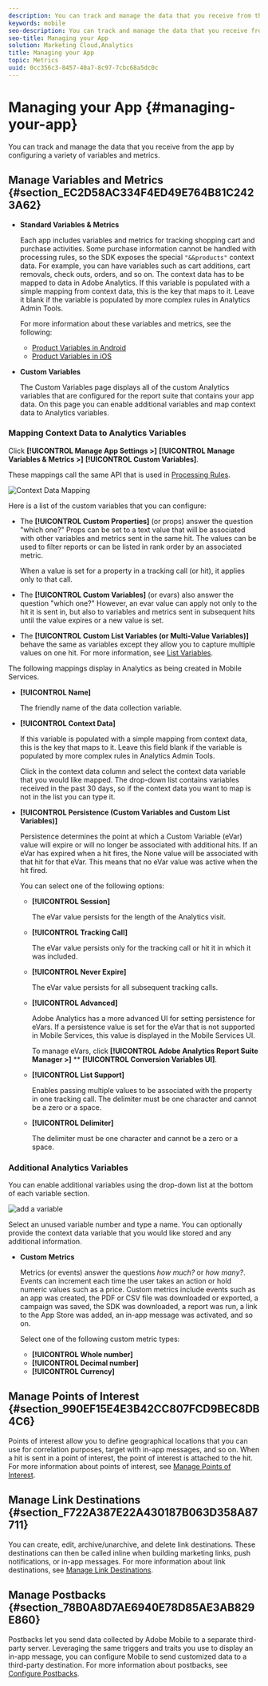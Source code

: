 ```yaml
---
description: You can track and manage the data that you receive from the app by configuring a variety of variables and metrics.
keywords: mobile
seo-description: You can track and manage the data that you receive from the app by configuring a variety of variables and metrics.
seo-title: Managing your App
solution: Marketing Cloud,Analytics
title: Managing your App
topic: Metrics
uuid: 0cc356c3-8457-40a7-8c97-7cbc68a5dc0c
---
```


# Managing your App {#managing-your-app}

You can track and manage the data that you receive from the app by configuring a variety of variables and metrics.

## Manage Variables and Metrics {#section_EC2D58AC334F4ED49E764B81C2423A62}

* **Standard Variables & Metrics**

  Each app includes variables and metrics for tracking shopping cart and purchase activities. Some purchase information cannot be handled with processing rules, so the SDK exposes the special `"&&products"` context data. For example, you can have variables such as cart additions, cart removals, check outs, orders, and so on. The context data has to be mapped to data in Adobe Analytics. If this variable is populated with a simple mapping from context data, this is the key that maps to it. Leave it blank if the variable is populated by more complex rules in Analytics Admin Tools.

  For more information about these variables and metrics, see the following:

  * [Product Variables in Android](/help/android/analytics-main/products/products.md)
  * [Product Variables in iOS](/help/ios/analytics-main/products/products.md)

* **Custom Variables**

  The Custom Variables page displays all of the custom Analytics variables that are configured for the report suite that contains your app data. On this page you can enable additional variables and map context data to Analytics variables.

### Mapping Context Data to Analytics Variables

Click **[!UICONTROL Manage App Settings >]** **[!UICONTROL Manage Variables & Metrics >]** **[!UICONTROL Custom Variables]**.

These mappings call the same API that is used in [Processing Rules](https://docs.adobe.com/content/help/en/analytics/admin/admin-tools/processing-rules/processing-rules.html).

  ![Context Data Mapping](assets/custom_data_content.png)

Here is a list of the custom variables that you can configure:

* The **[!UICONTROL Custom Properties]** (or props) answer the question "which one?" Props can be set to a text value that will be associated with other variables and metrics sent in the same hit. The values can be used to filter reports or can be listed in rank order by an associated metric.

    When a value is set for a property in a tracking call (or hit), it applies only to that call.

* The **[!UICONTROL Custom Variables]** (or evars) also answer the question "which one?" However, an evar value can apply not only to the hit it is sent in, but also to variables and metrics sent in subsequent hits until the value expires or a new value is set.
* The **[!UICONTROL Custom List Variables (or Multi-Value Variables)]** behave the same as variables except they allow you to capture multiple values on one hit. For more information, see [List Variables](https://docs.adobe.com/content/help/en/analytics/implementation/javascript-implementation/variables-analytics-reporting/page-variables.html).

The following mappings display in Analytics as being created in Mobile Services.

* **[!UICONTROL Name]**

    The friendly name of the data collection variable.

* **[!UICONTROL Context Data]**

    If this variable is populated with a simple mapping from context data, this is the key that maps to it. Leave this field blank if the variable is populated by more complex rules in Analytics Admin Tools.

    Click in the context data column and select the context data variable that you would like mapped. The drop-down list contains variables received in the past 30 days, so if the context data you want to map is not in the list you can type it.

* **[!UICONTROL Persistence (Custom Variables and Custom List Variables)]**

  Persistence determines the point at which a Custom Variable (eVar) value will expire or will no longer be associated with additional hits. If an eVar has expired when a hit fires, the None value will be associated with that hit for that eVar. This means that no eVar value was active when the hit fired.

  You can select one of the following options:

  * **[!UICONTROL Session]**
  
    The eVar value persists for the length of the Analytics visit.
 
  * **[!UICONTROL Tracking Call]**

    The eVar value persists only for the tracking call or hit it in which it was included.

  * **[!UICONTROL Never Expire]**

    The eVar value persists for all subsequent tracking calls.
  * **[!UICONTROL Advanced]**

    Adobe Analytics has a more advanced UI for setting persistence for eVars. If a persistence value is set for the eVar that is not supported in Mobile Services, this value is displayed in the Mobile Services UI.

    To manage eVars, click **[!UICONTROL Adobe Analytics Report Suite Manager >]** ** **[!UICONTROL Conversion Variables UI]**.  

  * **[!UICONTROL List Support]**

    Enables passing multiple values to be associated with the property in one tracking call. The delimiter must be one character and cannot be a zero or a space.

  * **[!UICONTROL Delimiter]**

    The delimiter must be one character and cannot be a zero or a space.  

### Additional Analytics Variables

  You can enable additional variables using the drop-down list at the bottom of each variable section.

  ![add a variable](assets/add_variable.png)

  Select an unused variable number and type a name. You can optionally provide the context data variable that you would like stored and any additional information. 

* **Custom Metrics**

  Metrics (or events) answer the questions *how much?* or *how many?*. Events can increment each time the user takes an action or hold numeric values such as a price. Custom metrics include events such as an app was created, the PDF or CSV file was downloaded or exported, a campaign was saved, the SDK was downloaded, a report was run, a link to the App Store was added, an in-app message was activated, and so on.

  Select one of the following custom metric types:

  * **[!UICONTROL Whole number]**
  * **[!UICONTROL Decimal number]**
  * **[!UICONTROL Currency]**

## Manage Points of Interest {#section_990EF15E4E3B42CC807FCD9BEC8DB4C6}

Points of interest allow you to define geographical locations that you can use for correlation purposes, target with in-app messages, and so on. When a hit is sent in a point of interest, the point of interest is attached to the hit. For more information about points of interest, see [Manage Points of Interest](/help/using/location/t-manage-points.md).  

## Manage Link Destinations {#section_F722A387E22A430187B063D358A87711}

You can create, edit, archive/unarchive, and delete link destinations. These destinations can then be called inline when building marketing links, push notifications, or in-app messages. For more information about link destinations, see [Manage Link Destinations](/help/using/acquisition-main/c-manage-link-destinations/t-archive-unarchive-link-destinations.md).

## Manage Postbacks {#section_78B0A8D7AE6940E78D85AE3AB829E860}

Postbacks let you send data collected by Adobe Mobile to a separate third-party server. Leveraging the same triggers and traits you use to display an in-app message, you can configure Mobile to send customized data to a third-party destination. For more information about postbacks, see [Configure Postbacks](/help/using/c-manage-app-settings/c-mob-confg-app/signals.md).
